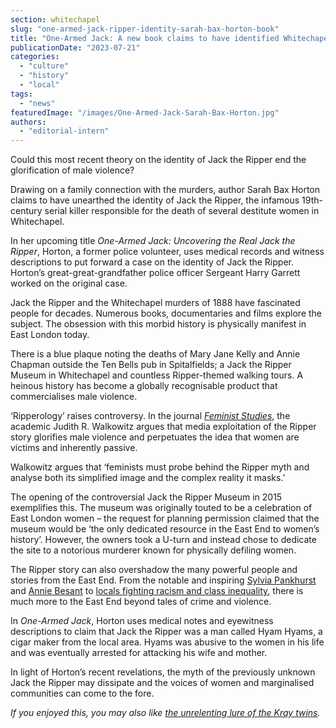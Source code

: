 ```yaml
---
section: whitechapel
slug: "one-armed-jack-ripper-identity-sarah-bax-horton-book"
title: "One-Armed Jack: A new book claims to have identified Whitechapel's Jack the Ripper"
publicationDate: "2023-07-21"
categories: 
  - "culture"
  - "history"
  - "local"
tags: 
  - "news"
featuredImage: "/images/One-Armed-Jack-Sarah-Bax-Horton.jpg"
authors: 
  - "editorial-intern"
---
```


Could this most recent theory on the identity of Jack the Ripper end the glorification of male violence?

Drawing on a family connection with the murders, author Sarah Bax Horton claims to have unearthed the identity of Jack the Ripper, the infamous 19th-century serial killer responsible for the death of several destitute women in Whitechapel. 

In her upcoming title _One-Armed Jack: Uncovering the Real Jack the Ripper_, Horton, a former police volunteer, uses medical records and witness descriptions to put forward a case on the identity of Jack the Ripper. Horton’s great-great-grandfather police officer Sergeant Harry Garrett worked on the original case. 

Jack the Ripper and the Whitechapel murders of 1888 have fascinated people for decades. Numerous books, documentaries and films explore the subject. The obsession with this morbid history is physically manifest in East London today. 

There is a blue plaque noting the deaths of Mary Jane Kelly and Annie Chapman outside the Ten Bells pub in Spitalfields; a Jack the Ripper Museum in Whitechapel and countless Ripper-themed walking tours. A heinous history has become a globally recognisable product that commercialises male violence. 

‘Ripperology’ raises controversy. In the journal [_Feminist Studies_](https://www.jstor.org/stable/3177712?read-now=1&seq=2#page_scan_tab_contents), the academic Judith R. Walkowitz argues that media exploitation of the Ripper story glorifies male violence and perpetuates the idea that women are victims and inherently passive. 

Walkowitz argues that ‘feminists must probe behind the Ripper myth and analyse both its simplified image and the complex reality it masks.’ 

The opening of the controversial Jack the Ripper Museum in 2015 exemplifies this. The museum was originally touted to be a celebration of East London women – the request for planning permission claimed that the museum would be ‘the only dedicated resource in the East End to women’s history’. However, the owners took a U-turn and instead chose to dedicate the site to a notorious murderer known for physically defiling women. 

The Ripper story can also overshadow the many powerful people and stories from the East End. From the notable and inspiring [Sylvia Pankhurst](https://romanroadlondon.com/mothers-arms-suffragettes-pub-history/) and [Annie Besant](https://romanroadlondon.com/annie-besant-match-girl-riots-bow/) to [locals fighting racism and class inequality](https://romanroadlondon.com/sam-valiant-second-generation-bengali-bow-interview/), there is much more to the East End beyond tales of crime and violence. 

In _One-Armed Jack_, Horton uses medical notes and eyewitness descriptions to claim that Jack the Ripper was a man called Hyam Hyams, a cigar maker from the local area. Hyams was abusive to the women in his life and was eventually arrested for attacking his wife and mother. 

In light of Horton’s recent revelations, the myth of the previously unknown Jack the Ripper may dissipate and the voices of women and marginalised communities can come to the fore.

_If you enjoyed this, you may also like [the unrelenting lure of the Kray twins](https://romanroadlondon.com/vicious-elegant-bastards-jacky-hyams/)._
